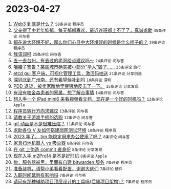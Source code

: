# 2023-04-27

1. [Web3 到底是什么？](https://www.v2ex.com/t/935809) `58条评论` `程序员`
1. [父亲得了中老年抑郁，每天郁郁寡欢，最近连班都上不了了，真诚求助](https://www.v2ex.com/t/935831) `45条评论` `问与答`
1. [都在说大环境不好，那么你们心目中大环境好的时候是什么样子的？](https://www.v2ex.com/t/935815) `39条评论` `程序员`
1. [我该润吗](https://www.v2ex.com/t/935800) `25条评论` `问与答`
1. [五一去台州，有去过的老哥给点建议吗～](https://www.v2ex.com/t/935804) `24条评论` `问与答`
1. [噶腰子警告？某些城市确实被小部分“华人”毁了……](https://www.v2ex.com/t/935814) `23条评论` `旅行`
1. [etcd gui 客户端，可视化管理工具，激活码抽送](https://www.v2ex.com/t/935796) `21条评论` `分享创造`
1. [深圳北到广州南，还有希望候补到吗](https://www.v2ex.com/t/935837) `18条评论` `深圳`
1. [PDD 退货，被卖家暗地里狠狠地反击了一下。](https://www.v2ex.com/t/935859) `15条评论` `分享发现`
1. [有没有帕金森患者的家属，想了解点事情](https://www.v2ex.com/t/935795) `14条评论` `问与答`
1. [想入手一个 iPad mini6 来看视频看文档，现在是一个好的时机吗？](https://www.v2ex.com/t/935829) `13条评论` `Apple`
1. [程序员转行方向求建议](https://www.v2ex.com/t/935810) `13条评论` `问与答`
1. [请教关于游戏手柄的选购](https://www.v2ex.com/t/935803) `12条评论` `问与答`
1. [gif 动画是不是很难压缩？](https://www.v2ex.com/t/935824) `11条评论` `问与答`
1. [求助各位 V 友如何搭建弱网测试环境](https://www.v2ex.com/t/935816) `10条评论` `程序员`
1. [2023 年了， tim 能稳定用来办公使用了吗？](https://www.v2ex.com/t/935854) `8条评论` `问与答`
1. [家具扫地机器人 vs 吸尘器](https://www.v2ex.com/t/935832) `8条评论` `问与答`
1. [在 git 上伪造 commit 者身份](https://www.v2ex.com/t/935827) `8条评论` `分享发现`
1. [现在入手 m2Pro14 是不是好时机](https://www.v2ex.com/t/935823) `8条评论` `Apple`
1. [惨，服务器被黑，里面有自建 bitwarden 服务](https://www.v2ex.com/t/935857) `7条评论` `程序员`
1. [准备装机，请帮小弟看看配置，谢谢大佬们](https://www.v2ex.com/t/935845) `7条评论` `硬件`
1. [入职时间延后有影响吗](https://www.v2ex.com/t/935840) `7条评论` `问与答`
1. [请问有那种辅助项目顶层设计的工具吗(后端项目架构)？](https://www.v2ex.com/t/935797) `7条评论` `程序员`
